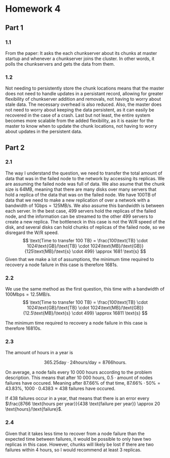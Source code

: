 # Homework 4

## Part 1

### 1.1

From the paper: It asks the each chunkserver about its chunks at master startup and whenever a chunkserver joins the cluster. In other words, it polls the chunkservers and gets the data from them.

### 1.2

Not needing to persistently store the chunk locations means that the master does not need to handle updates in a persistant record, allowing for greater flexibility of chunkserver addition and removals, not having to worry about stale data. The necessary overhead is also reduced. Also, the master does not need to worry about keeping the data persistent, as it can easily be recovered in the case of a crash. Last but not least, the entire system becomes more scalable from the added flexibility, as it is easier for the master to know when to update the chunk locations, not having to worry about updates in the persistent data.

## Part 2

### 2.1

The way I understand the question, we need to transfer the total amount of data that was in the failed node to the network by accessing its replicas. We are assuming the failed node was full of data. We also asume that the chunk size is 64MB, meaning that there are many disks over many servers that hold a replica of the data that was on the failed node. We have 100TB of data that we need to make a new replication of over a network with a bandwidth of $1\text{Gbps} = 125 \text{MB/s}$. We also assume this bandwidth is between each server. In the best case, 499 servers hold the replicas of the failed node, and the information can be streamed to the other 499 servers to create a new replica. The bottleneck in this case is not the W/R speed of the disk, and several disks can hold chunks of replicas of the failed node, so we disregard the W/R speed.
$$
\text{Time to transfer 100 TB} = \frac{100\text{TB} \cdot 1024\text{GB}/\text{TB} \cdot 1024\text{MB}/\text{GB}}{125\text{MB}/\text{s} \cdot 499} \approx 1681 \text{s}
$$
Given that we make a lot of assumptions, the minimum time required to recovery a node failure in this case is therefore $1681 \text{s}$.

### 2.2

We use the same method as the first question, this time with a bandwidth of  $100\text{Mbps} = 12.5\text{MB}/\text{s}$.
$$
\text{Time to transfer 100 TB} = \frac{100\text{TB} \cdot 1024\text{GB}/\text{TB} \cdot 1024\text{MB}/\text{GB}}{12.5\text{MB}/\text{s} \cdot 499} \approx 16811 \text{s}
$$

The minimum time required to recovery a node failure in this case is therefore $16810 \text{s}$.

### 2.3

The amount of hours in a year is

$$
365.25 \text{day} \cdot  24\text{hours}/\text{day} = 8766 \text{hours}.
$$

On average, a node fails every 10 000 hours according to the problem description. This means that after 10 000 hours, $0.5\cdot \text{amount of nodes}$ failures have occured. Meaning after $87.66\%$ of that time, $87.66\% \cdot  50\% = 43.83\%$, $1000 \cdot  0.4383 \approx 438$ failures have occured.

If 438 failures occur in a year, that means that there is an error every $\frac{8766 \text{hours per year}}{438 \text{failure per year}} \approx 20 \text{hours}/\text{failure}$.

### 2.4

Given that it takes less time to recover from a node failure than the expected time between failures, it would be possible to only have two replicas in this case. However, chunks will likely be lost if there are two failures within 4 hours, so I would recommend at least 3 replicas.
